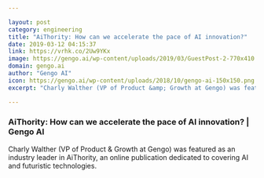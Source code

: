 ```yaml
---

layout: post
category: engineering
title: "AiThority: How can we accelerate the pace of AI innovation?"
date: 2019-03-12 04:15:37
link: https://vrhk.co/2Uw9YKx
image: https://gengo.ai/wp-content/uploads/2019/03/GuestPost-2-770x410.jpg
domain: gengo.ai
author: "Gengo AI"
icon: https://gengo.ai/wp-content/uploads/2018/10/gengo-ai-150x150.png
excerpt: "Charly Walther (VP of Product &amp; Growth at Gengo) was featured as an industry leader in AiThority, an online publication dedicated to covering AI and futuristic technologies."

---
```


### AiThority: How can we accelerate the pace of AI innovation? | Gengo AI

Charly Walther (VP of Product &amp; Growth at Gengo) was featured as an industry leader in AiThority, an online publication dedicated to covering AI and futuristic technologies.